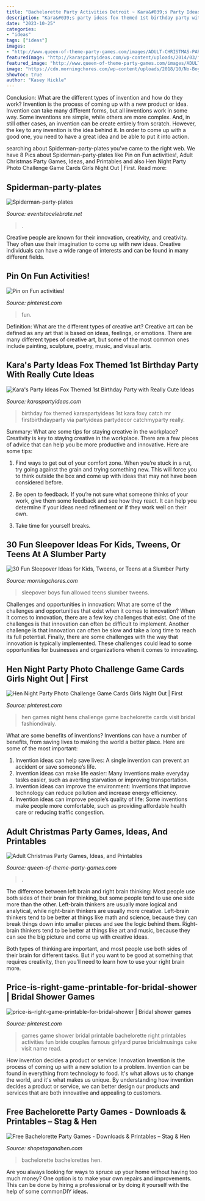 ```yaml
---
title: "Bachelorette Party Activities Detroit ~ Kara&#039;s Party Ideas Fox Themed 1st Birthday Party With Really Cute Ideas"
description: "Kara&#039;s party ideas fox themed 1st birthday party with really cute ideas"
date: "2023-10-25"
categories:
- "ideas"
tags: ["ideas"]
images:
- "http://www.queen-of-theme-party-games.com/images/ADULT-CHRISTMAS-PARTY-GAMES-PRINTABLES.png"
featuredImage: "http://karaspartyideas.com/wp-content/uploads/2014/03/fox3.jpeg"
featured_image: "http://www.queen-of-theme-party-games.com/images/ADULT-CHRISTMAS-PARTY-GAMES-PRINTABLES.png"
image: "https://cdn.morningchores.com/wp-content/uploads/2018/10/No-Boys-Allowed-600x900-533x800.jpg"
ShowToc: true
author: "Kasey Hickle"
---
```



Conclusion: What are the different types of invention and how do they work?
Invention is the process of coming up with a new product or idea. Invention can take many different forms, but all inventions work in some way. Some inventions are simple, while others are more complex. And, in still other cases, an invention can be create entirely from scratch. However, the key to any invention is the idea behind it. In order to come up with a good one, you need to have a great idea and be able to put it into action.

	

		
searching about Spiderman-party-plates you've came to the right web. We have 8 Pics about Spiderman-party-plates like Pin on Fun activities!, Adult Christmas Party Games, Ideas, and Printables and also Hen Night Party Photo Challenge Game Cards Girls Night Out | First. Read more:
		
    
## Spiderman-party-plates

<img loading=lazy src="https://eventstocelebrate.net/wp-content/uploads/2019/10/Spiderman-party-plates.jpeg" onerror="this.onerror=null;this.src='https://tse2.mm.bing.net/th?id=OIP.u2kTs39kZAvpus62ghl0SAHaJ4&amp;pid=15.1';" alt="Spiderman-party-plates">

_Source: eventstocelebrate.net_

>. 

	

Creative people are known for their innovation, creativity, and creativity. They often use their imagination to come up with new ideas. Creative individuals can have a wide range of interests and can be found in many different fields.

    
## Pin On Fun Activities!

<img loading=lazy src="https://i.pinimg.com/736x/5c/99/60/5c99607b7fe9433136ca9566302a04b4.jpg" onerror="this.onerror=null;this.src='https://tse1.mm.bing.net/th?id=OIP.2joEuNDKxsiBHlv12os3oQHaJ4&amp;pid=15.1';" alt="Pin on Fun activities!">

_Source: pinterest.com_

>fun. 

	

Definition: What are the different types of creative art?
Creative art can be defined as any art that is based on ideas, feelings, or emotions. There are many different types of creative art, but some of the most common ones include painting, sculpture, poetry, music, and visual arts.

    
## Kara&#039;s Party Ideas Fox Themed 1st Birthday Party With Really Cute Ideas

<img loading=lazy src="http://karaspartyideas.com/wp-content/uploads/2014/03/fox3.jpeg" onerror="this.onerror=null;this.src='https://tse1.mm.bing.net/th?id=OIP.Ab-_JiC5-2YXod3iFy4ZKwHaKx&amp;pid=15.1';" alt="Kara&#039;s Party Ideas Fox Themed 1st Birthday Party with Really Cute Ideas">

_Source: karaspartyideas.com_

>birthday fox themed karaspartyideas 1st kara foxy catch mr firstbirthdayparty via partyideas partydecor catchmyparty really. 

	

Summary: What are some tips for staying creative in the workplace?
Creativity is key to staying creative in the workplace. There are a few pieces of advice that can help you be more productive and innovative. Here are some tips:
1. Find ways to get out of your comfort zone. When you’re stuck in a rut, try going against the grain and trying something new. This will force you to think outside the box and come up with ideas that may not have been considered before.

2. Be open to feedback. If you’re not sure what someone thinks of your work, give them some feedback and see how they react. It can help you determine if your ideas need refinement or if they work well on their own.

3. Take time for yourself breaks.

    
## 30 Fun Sleepover Ideas For Kids, Tweens, Or Teens At A Slumber Party

<img loading=lazy src="https://cdn.morningchores.com/wp-content/uploads/2018/10/No-Boys-Allowed-600x900-533x800.jpg" onerror="this.onerror=null;this.src='https://tse4.mm.bing.net/th?id=OIP.roMpCVg9wvcopJbMnffXAwHaLH&amp;pid=15.1';" alt="30 Fun Sleepover Ideas for Kids, Tweens, or Teens at a Slumber Party">

_Source: morningchores.com_

>sleepover boys fun allowed teens slumber tweens. 

	

Challenges and opportunities in innovation: What are some of the challenges and opportunities that exist when it comes to innovation?
When it comes to innovation, there are a few key challenges that exist. One of the challenges is that innovation can often be difficult to implement. Another challenge is that innovation can often be slow and take a long time to reach its full potential. Finally, there are some challenges with the way that innovation is typically implemented. These challenges could lead to some opportunities for businesses and organizations when it comes to innovating.

    
## Hen Night Party Photo Challenge Game Cards Girls Night Out | First

<img loading=lazy src="https://i.pinimg.com/736x/87/0b/ef/870bef601c126def22496fb4b6fde65f--hens-do-ideas-hen-do-games-party-ideas.jpg?b=t" onerror="this.onerror=null;this.src='https://tse2.mm.bing.net/th?id=OIP.vqin81PdXCvX3xsvg-JdwwAAAA&amp;pid=15.1';" alt="Hen Night Party Photo Challenge Game Cards Girls Night Out | First">

_Source: pinterest.com_

>hen games night hens challenge game bachelorette cards visit bridal fashiondivaly. 

	

What are some benefits of inventions?
Inventions can have a number of benefits, from saving lives to making the world a better place. Here are some of the most important: 
1. Invention ideas can help save lives: A single invention can prevent an accident or save someone’s life. 
2. Invention ideas can make life easier: Many inventions make everyday tasks easier, such as averting starvation or improving transportation. 
3. Invention ideas can improve the environment: Inventions that improve technology can reduce pollution and increase energy efficiency. 
4. Invention ideas can improve people’s quality of life: Some inventions make people more comfortable, such as providing affordable health care or reducing traffic congestion.

    
## Adult Christmas Party Games, Ideas, And Printables

<img loading=lazy src="http://www.queen-of-theme-party-games.com/images/ADULT-CHRISTMAS-PARTY-GAMES-PRINTABLES.png" onerror="this.onerror=null;this.src='https://tse1.mm.bing.net/th?id=OIP.1vaPeNOSmRpO50adSW0psgHaL_&amp;pid=15.1';" alt="Adult Christmas Party Games, Ideas, and Printables">

_Source: queen-of-theme-party-games.com_

>. 

	

The difference between left brain and right brain thinking:
Most people use both sides of their brain for thinking, but some people tend to use one side more than the other. Left-brain thinkers are usually more logical and analytical, while right-brain thinkers are usually more creative.
Left-brain thinkers tend to be better at things like math and science, because they can break things down into smaller pieces and see the logic behind them. Right-brain thinkers tend to be better at things like art and music, because they can see the big picture and come up with creative ideas.

Both types of thinking are important, and most people use both sides of their brain for different tasks. But if you want to be good at something that requires creativity, then you’ll need to learn how to use your right brain more.

    
## Price-is-right-game-printable-for-bridal-shower | Bridal Shower Games

<img loading=lazy src="https://i.pinimg.com/736x/ef/fd/7a/effd7acd7f9b1b391be6d8beca3a3b57.jpg" onerror="this.onerror=null;this.src='https://tse1.mm.bing.net/th?id=OIP.0H2STzJ_93-1ESyIWz_LUAHaKL&amp;pid=15.1';" alt="price-is-right-game-printable-for-bridal-shower | Bridal shower games">

_Source: pinterest.com_

>games game shower bridal printable bachelorette right printables activities fun bride couples famous girlyard purse bridalmusings cake visit name read. 

	

How invention decides a product or service: Innovation
Invention is the process of coming up with a new solution to a problem. Invention can be found in everything from technology to food. It's what allows us to change the world, and it's what makes us unique. By understanding how invention decides a product or service, we can better design our products and services that are both innovative and appealing to customers.

    
## Free Bachelorette Party Games - Downloads &amp; Printables – Stag &amp; Hen

<img loading=lazy src="https://cdn.shopify.com/s/files/1/1374/6221/products/Galentines-Day-Bachelorettes-Cup-Photo_grande.jpg?v=1612814299" onerror="this.onerror=null;this.src='https://tse3.mm.bing.net/th?id=OIP.oRFcWeK0Q7BdUtEztqzm5wHaHa&amp;pid=15.1';" alt="Free Bachelorette Party Games - Downloads &amp; Printables – Stag &amp; Hen">

_Source: shopstagandhen.com_

>bachelorette bachelorettes hen. 

	

Are you always looking for ways to spruce up your home without having too much money? One option is to make your own repairs and improvements. This can be done by hiring a professional or by doing it yourself with the help of some commonDIY ideas.

